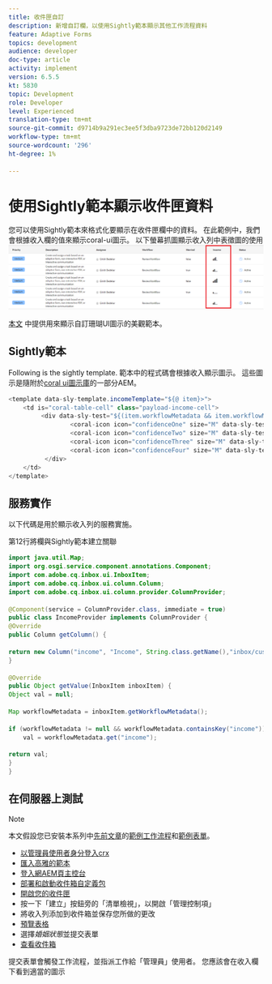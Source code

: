 ```yaml
---
title: 收件匣自訂
description: 新增自訂欄，以使用Sightly範本顯示其他工作流程資料
feature: Adaptive Forms
topics: development
audience: developer
doc-type: article
activity: implement
version: 6.5.5
kt: 5830
topic: Development
role: Developer
level: Experienced
translation-type: tm+mt
source-git-commit: d9714b9a291ec3ee5f3dba9723de72bb120d2149
workflow-type: tm+mt
source-wordcount: '296'
ht-degree: 1%

---
```


# 使用Sightly範本顯示收件匣資料

您可以使用Sightly範本來格式化要顯示在收件匣欄中的資料。 在此範例中，我們會根據收入欄的值來顯示coral-ui圖示。 以下螢幕抓圖顯示收入列中表徵圖的使用
![income-icons](assets/income-column.PNG)

[本文](assets/sightly-template.zip) 中提供用來顯示自訂珊瑚UI圖示的美觀範本。

## Sightly範本

Following is the sightly template. 範本中的程式碼會根據收入顯示圖示。 這些圖示是隨附於[coral ui圖示庫](https://helpx.adobe.com/experience-manager/6-3/sites/developing/using/reference-materials/coral-ui/coralui3/Coral.Icon.html#availableIcons)的一部分AEM。

```java
<template data-sly-template.incomeTemplate="${@ item}>">
    <td is="coral-table-cell" class="payload-income-cell">
         <div data-sly-test="${(item.workflowMetadata && item.workflowMetadata.income)}" data-sly-set.income ="${item.workflowMetadata.income}">
                 <coral-icon icon="confidenceOne" size="M" data-sly-test="${income >=0 && income <10000}"></coral-icon>
                 <coral-icon icon="confidenceTwo" size="M" data-sly-test="${income >=10000 && income <100000}"></coral-icon>
                 <coral-icon icon="confidenceThree" size="M" data-sly-test="${income >=100000 && income <500000}"></coral-icon>
                 <coral-icon icon="confidenceFour" size="M" data-sly-test="${income >=500000}"></coral-icon>
          </div>
    </td>
</template>
```

## 服務實作

以下代碼是用於顯示收入列的服務實施。

第12行將欄與Sightly範本建立關聯

```java
import java.util.Map;
import org.osgi.service.component.annotations.Component;
import com.adobe.cq.inbox.ui.InboxItem;
import com.adobe.cq.inbox.ui.column.Column;
import com.adobe.cq.inbox.ui.column.provider.ColumnProvider;

@Component(service = ColumnProvider.class, immediate = true)
public class IncomeProvider implements ColumnProvider {
@Override
public Column getColumn() {

return new Column("income", "Income", String.class.getName(),"inbox/customization/column-templates.html", "incomeTemplate");
}

@Override
public Object getValue(InboxItem inboxItem) {
Object val = null;

Map workflowMetadata = inboxItem.getWorkflowMetadata();

if (workflowMetadata != null && workflowMetadata.containsKey("income"))
    val = workflowMetadata.get("income");

return val;
}
}
```

## 在伺服器上測試

>[!NOTE]
>
>本文假設您已安裝本系列中[先前文章](https://docs.adobe.com/content/help/en/experience-manager-learn/forms/inbox-customization/add-married-column.md)的[範例工作流程](assets/review-workflow.zip)和[範例表單](assets/snap-form.zip)。

* [以管理員使用者身分登入crx](http://localhost:4502/crx/de/index.jsp)
* [匯入高雅的範本](assets/sightly-template.zip)
* [登入網AEM頁主控台](http://localhost:4502/system/console/bundles)
* [部署和啟動收件箱自定義包](assets/income-column-customization.jar)
* [開啟您的收件匣](http://localhost:4502/aem/inbox)
* 按一下「建立」按鈕旁的「清單檢視」，以開啟「管理控制項」
* 將收入列添加到收件箱並保存您所做的更改
* [預覽表格](http://localhost:4502/content/dam/formsanddocuments/snapform/jcr:content?wcmmode=disabled)
* 選擇&#x200B;_婚姻狀態_&#x200B;並提交表單
* [查看收件箱](http://localhost:4502/aem/inbox)

提交表單會觸發工作流程，並指派工作給「管理員」使用者。 您應該會在收入欄下看到適當的圖示
